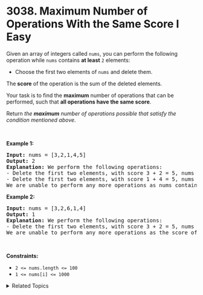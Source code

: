 
# 3038. Maximum Number of Operations With the Same Score I<br> Easy

<p>Given an array of integers called <code>nums</code>, you can perform the following operation while <code>nums</code> contains <strong>at least</strong> <code>2</code> elements:</p>

<ul>
	<li>Choose the first two elements of <code>nums</code> and delete them.</li>
</ul>

<p>The<strong> score</strong> of the operation is the sum of the deleted elements.</p>

<p>Your task is to find the <strong>maximum</strong> number of operations that can be performed, such that <strong>all operations have the same score</strong>.</p>

<p>Return <em>the <strong>maximum</strong> number of operations possible that satisfy the condition mentioned above</em>.</p>

<p>&nbsp;</p>
<p><strong class="example">Example 1:</strong></p>

<pre>
<strong>Input:</strong> nums = [3,2,1,4,5]
<strong>Output:</strong> 2
<strong>Explanation:</strong> We perform the following operations:
- Delete the first two elements, with score 3 + 2 = 5, nums = [1,4,5].
- Delete the first two elements, with score 1 + 4 = 5, nums = [5].
We are unable to perform any more operations as nums contain only 1 element.</pre>

<p><strong class="example">Example 2:</strong></p>

<pre>
<strong>Input:</strong> nums = [3,2,6,1,4]
<strong>Output:</strong> 1
<strong>Explanation:</strong> We perform the following operations:
- Delete the first two elements, with score 3 + 2 = 5, nums = [6,1,4].
We are unable to perform any more operations as the score of the next operation isn&#39;t the same as the previous one.
</pre>

<p>&nbsp;</p>
<p><strong>Constraints:</strong></p>

<ul>
	<li><code>2 &lt;= nums.length &lt;= 100</code></li>
	<li><code>1 &lt;= nums[i] &lt;= 1000</code></li>
</ul>


<details>

<summary> Related Topics </summary>

-	`Array`
-	`Simulation`

</details>

